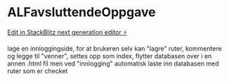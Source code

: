 # ALFavsluttendeOppgave

[Edit in StackBlitz next generation editor ⚡️](https://stackblitz.com/~/github.com/eirinedvinsen/ALFavsluttendeOppgave)

lage en innloggingside, for at brukeren selv kan "lagre" ruter, kommentere og legge til "venner", settes opp som index, flytter databasen over i en annen .html fil men ved "innlogging" automatisk laste inn databasen med ruter som er checket 

